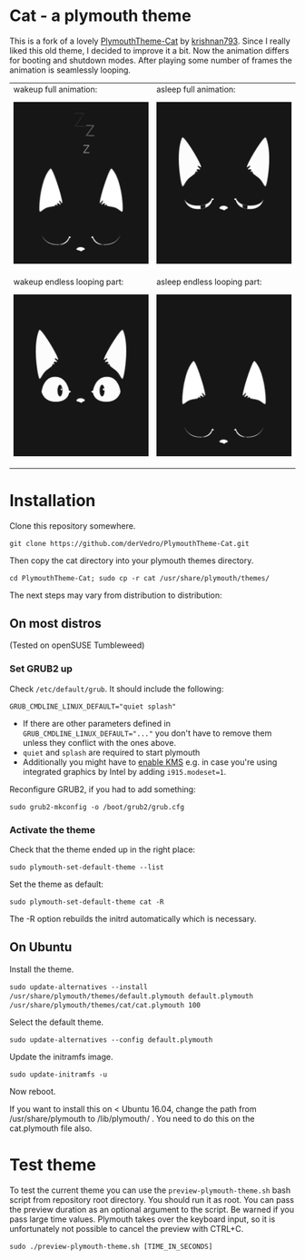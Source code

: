 # Cat - a plymouth theme
This is a fork of a lovely [PlymouthTheme-Cat](https://github.com/krishnan793/PlymouthTheme-Cat)
by [krishnan793](https://github.com/krishnan793). Since I really liked this old
theme, I decided to improve it a bit. Now the animation differs for booting and
shutdown modes. After playing some number of frames the animation is seamlessly
looping.


<table>
  <tr>
    <td>
        wakeup full animation:<p>
        <img src="./img/wakeup_full.gif" width = 250px>
    </td>
    <td>
        asleep full animation:<p>
        <img src="./img/asleep_full.gif" width = 250px></td>
  </tr> 
  <tr>
    <td>
        wakeup endless looping part:<p>
        <img src="./img/wakeup_loop.gif" width = 250px>
    </td>
    <td>
        asleep endless looping part:<p>
        <img src="./img/asleep_loop.gif" width = 250px>
    </td>
  </tr>
</table>


# Installation

Clone this repository somewhere.

    git clone https://github.com/derVedro/PlymouthTheme-Cat.git

Then copy the cat directory into your plymouth themes directory.

    cd PlymouthTheme-Cat; sudo cp -r cat /usr/share/plymouth/themes/

The next steps may vary from distribution to distribution:

## On most distros

(Tested on openSUSE Tumbleweed)

### Set GRUB2 up

Check `/etc/default/grub`. It should include the following:

    GRUB_CMDLINE_LINUX_DEFAULT="quiet splash"

* If there are other parameters defined in `GRUB_CMDLINE_LINUX_DEFAULT="..."` you don't have to remove them unless they conflict with the ones above.
* `quiet` and `splash` are required to start plymouth
* Additionally you might have to [enable KMS](https://unix.stackexchange.com/a/110589) e.g. in case you're using integrated graphics by Intel by adding `i915.modeset=1`.

Reconfigure GRUB2, if you had to add something:

    sudo grub2-mkconfig -o /boot/grub2/grub.cfg

### Activate the theme

Check that the theme ended up in the right place:

    sudo plymouth-set-default-theme --list

Set the theme as default:

    sudo plymouth-set-default-theme cat -R

The -R option rebuilds the initrd automatically which is necessary.

## On Ubuntu

Install the theme.

    sudo update-alternatives --install /usr/share/plymouth/themes/default.plymouth default.plymouth /usr/share/plymouth/themes/cat/cat.plymouth 100

Select the default theme.

    sudo update-alternatives --config default.plymouth

Update the initramfs image.

    sudo update-initramfs -u

Now reboot.

If you want to install this on < Ubuntu 16.04, change the path from /usr/share/plymouth to /lib/plymouth/ . You need to do this on the cat.plymouth file also.

# Test theme

To test the current theme you can use the `preview-plymouth-theme.sh` bash
script from repository root directory. You should run it as root. You can pass
the preview duration as an optional argument to the script. Be warned if you pass
large time values. Plymouth takes over the keyboard input, so it is unfortunately
not possible to cancel the preview with CTRL+C.

    sudo ./preview-plymouth-theme.sh [TIME_IN_SECONDS]